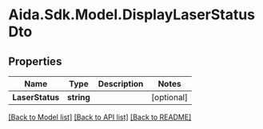 # Aida.Sdk.Model.DisplayLaserStatusDto

## Properties

Name | Type | Description | Notes
------------ | ------------- | ------------- | -------------
**LaserStatus** | **string** |  | [optional] 

[[Back to Model list]](../README.md#documentation-for-models) [[Back to API list]](../README.md#documentation-for-api-endpoints) [[Back to README]](../README.md)

